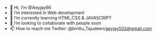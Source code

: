 - 👋 Hi, I’m @Aeyjay66
- 👀 I’m interested in Web development
- 🌱 I’m currently learning HTML,CSS & JAVASCRIPT
- 💞️ I’m looking to collaborate with people soon
- 📫 How to reach me Twitter: @binttu_Tajudeen/aeyjay502@gmail.com

<!---
Aeyjay66/Aeyjay66 is a ✨ special ✨ repository because its `README.md` (this file) appears on your GitHub profile.
You can click the Preview link to take a look at your changes.
--->
